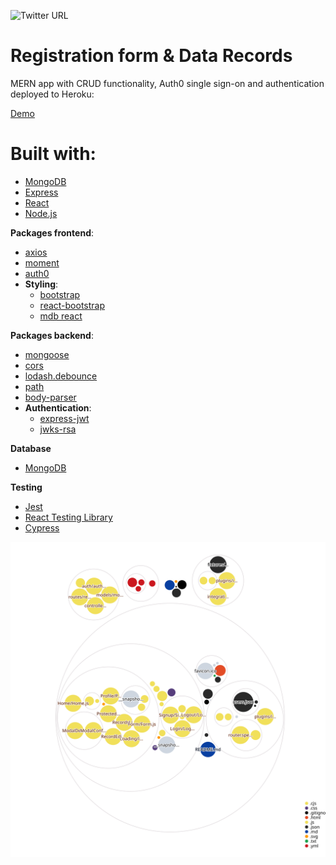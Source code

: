 ![Twitter URL](https://img.shields.io/twitter/url?style=social&url=https%3A%2F%2Ftwitter.com%2FVladBurlutsky)

# Registration form & Data Records

MERN app with CRUD functionality, Auth0 single sign-on and authentication deployed to Heroku:

[Demo](https://reggg-form.herokuapp.com/)

# <b>Built with</b>:
- [MongoDB](https://www.mongodb.com/)
- [Express](https://expressjs.com/)
- [React](https://reactjs.org)
- [Node.js](https://nodejs.org)


<b>Packages frontend</b>:
- [axios](https://www.npmjs.com/package/axios)
- [moment](https://www.npmjs.com/package/moment)
- [auth0](https://github.com/auth0/auth0-react)
- <b>Styling</b>:
  - [bootstrap](https://www.npmjs.com/package/bootstrap)
  - [react-bootstrap]( https://react-bootstrap.github.io/)
  - [mdb react]( https://mdbootstrap.com/docs/react/)
  
  
 
<b>Packages backend</b>:
- [mongoose](https://www.npmjs.com/package/mongoose)
- [cors](https://www.npmjs.com/package/cors)
- [lodash.debounce](https://www.npmjs.com/package/lodash.debounce)
- [path](https://www.npmjs.com/package/path)
- [body-parser](https://www.npmjs.com/package/body-parser)
- <b>Authentication</b>:
  - [express-jwt](https://github.com/auth0/express-jwt)
  - [jwks-rsa](https://github.com/auth0/node-jwks-rsa)

<b>Database</b>
- [MongoDB](https://www.mongodb.com/)

<b>Testing</b>
- [Jest](https://jestjs.io/)
- [React Testing Library](https://testing-library.com/docs/react-testing-library/intro/)
- [Cypress](https://cypress.io/)

![Visualization of the codebase](./diagram.svg)
